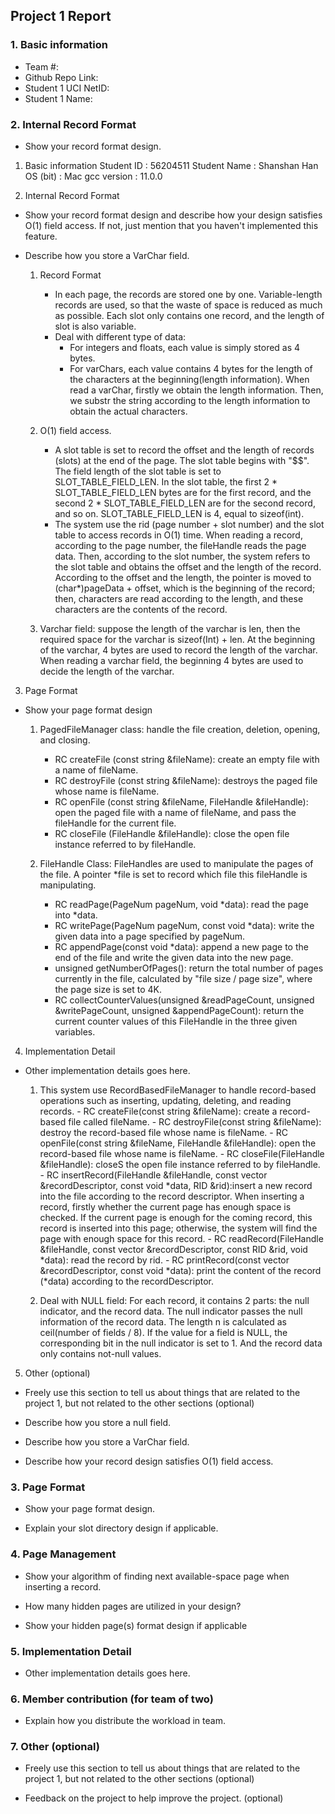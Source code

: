 ## Project 1 Report


### 1. Basic information
 - Team #:
 - Github Repo Link:
 - Student 1 UCI NetID:
 - Student 1 Name:



### 2. Internal Record Format
- Show your record format design.



1. Basic information
Student ID : 56204511
Student Name : Shanshan Han
OS (bit) : Mac
gcc version : 11.0.0



2. Internal Record Format
- Show your record format design and describe how your design satisfies O(1) field access. If not, just mention that you haven't implemented this feature.
- Describe how you store a VarChar field.

  1) Record Format
     - In each page, the records are stored one by one. Variable-length records are used, so that the waste of space is reduced as much as possible.
       Each slot only contains one record, and the length of slot is also variable.
     - Deal with different type of data:
        - For integers and floats, each value is simply stored as 4 bytes.
        - For varChars, each value contains 4 bytes for the length of the characters at the beginning(length information).
          When read a varChar, firstly we obtain the length information. Then, we substr the string according to
          the length information to obtain the actual characters.

  2) O(1) field access.
     - A slot table is set to record the offset and the length of records (slots) at the end of the page.
       The slot table begins with "$$". The field length of the slot table is set to SLOT_TABLE_FIELD_LEN.
       In the slot table, the first 2 * SLOT_TABLE_FIELD_LEN bytes are for the first record, and the second
       2 * SLOT_TABLE_FIELD_LEN are for the second record, and so on. SLOT_TABLE_FIELD_LEN is 4, equal to sizeof(int).
     - The system use the rid (page number + slot number) and the slot table to access records in O(1) time.
       When reading a record, according to the page number, the fileHandle reads the page data. Then, according to
       the slot number, the system refers to the slot table and obtains the offset and the length of the record.
       According to the offset and the length, the pointer is moved to (char*)pageData + offset, which is the beginning
       of the record; then, characters are read according to the length, and these characters are the contents of the record.

  3) Varchar field: suppose the length of the varchar is len, then the required space for the varchar is sizeof(Int) + len.
     At the beginning of the varchar, 4 bytes are used to record the length of the varchar. When reading a varchar field,
     the beginning 4 bytes are used to decide the length of the varchar.



3. Page Format
- Show your page format design

  1) PagedFileManager class: handle the file creation, deletion, opening, and closing.
      - RC createFile (const string &fileName): create an empty file with a name of fileName.
      - RC destroyFile (const string &fileName): destroys the paged file whose name is fileName.
      - RC openFile (const string &fileName, FileHandle &fileHandle): open the paged file with a name of fileName, and pass
            the fileHandle for the current file.
      - RC closeFile (FileHandle &fileHandle): close the open file instance referred to by fileHandle.

  2) FileHandle Class: FileHandles are used to manipulate the pages of the file. A pointer *file is set to record which
        file this fileHandle is manipulating.
      - RC readPage(PageNum pageNum, void *data): read the page into *data.
      - RC writePage(PageNum pageNum, const void *data): write the given data into a page specified by pageNum.
      - RC appendPage(const void *data): append a new page to the end of the file and write the given data into the new page.
      - unsigned getNumberOfPages(): return the total number of pages currently in the file, calculated by "file size / page size",
            where the page size is set to 4K.
      - RC collectCounterValues(unsigned &readPageCount, unsigned &writePageCount, unsigned &appendPageCount): return the current
            counter values of this FileHandle in the three given variables.



4. Implementation Detail
- Other implementation details goes here.

    1) This system use RecordBasedFileManager to handle record-based operations such as inserting, updating, deleting, and reading records.
      - RC createFile(const string &fileName): create a record-based file called fileName.
      - RC destroyFile(const string &fileName): destroy the record-based file whose name is fileName.
      - RC openFile(const string &fileName, FileHandle &fileHandle): open the record-based file whose name is fileName.
      - RC closeFile(FileHandle &fileHandle): closeS the open file instance referred to by fileHandle.
      - RC insertRecord(FileHandle &fileHandle, const vector<Attribute> &recordDescriptor, const void *data, RID &rid):insert
            a new record into the file according to the record descriptor. When inserting a record, firstly whether the
            current page has enough space is checked. If the current page is enough for the coming record, this record is
            inserted into this page; otherwise, the system will find the page with enough space for this record.
      - RC readRecord(FileHandle &fileHandle, const vector<Attribute> &recordDescriptor, const RID &rid, void *data): read
            the record by rid.
      - RC printRecord(const vector<Attribute> &recordDescriptor, const void *data): print the content of the record (*data)
            according to the recordDescriptor.

    2) Deal with NULL field: For each record, it contains 2 parts: the null indicator, and the record data. The null indicator
        passes the null information of the record data. The length n is calculated as ceil(number of fields / 8). If the
        value for a field is NULL, the corresponding bit in the null indicator is set to 1. And the record data only
        contains not-null values.



5. Other (optional)
- Freely use this section to tell us about things that are related to the project 1, but not related to the other sections (optional)




- Describe how you store a null field.



- Describe how you store a VarChar field.



- Describe how your record design satisfies O(1) field access.



### 3. Page Format
- Show your page format design.



- Explain your slot directory design if applicable.



### 4. Page Management
- Show your algorithm of finding next available-space page when inserting a record.



- How many hidden pages are utilized in your design?



- Show your hidden page(s) format design if applicable



### 5. Implementation Detail
- Other implementation details goes here.



### 6. Member contribution (for team of two)
- Explain how you distribute the workload in team.



### 7. Other (optional)
- Freely use this section to tell us about things that are related to the project 1, but not related to the other sections (optional)



- Feedback on the project to help improve the project. (optional)